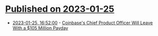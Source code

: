 # [Published on 2023-01-25](index.md)

* [2023-01-25, 16:52:00](https://slashdot.org/story/23/01/25/1652224/coinbases-chief-product-officer-will-leave-with-a-105-million-payday?utm_source=rss1.0mainlinkanon&utm_medium=feed) - [Coinbase's Chief Product Officer Will Leave With a $105 Million Payday](https://slashdot.org/story/23/01/25/1652224/coinbases-chief-product-officer-will-leave-with-a-105-million-payday?utm_source=rss1.0mainlinkanon&utm_medium=feed)
